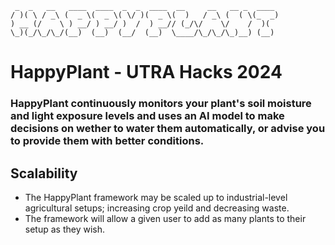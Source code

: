 ```
 _  _   __   ____  ____  _  _  ____  __     __   __ _  ____ 
/ )( \ / _\ (  _ \(  _ \( \/ )(  _ \(  )   / _\ (  ( \(_  _)
) __ (/    \ ) __/ ) __/ )  /  ) __// (_/\/    \/    /  )(  
\_)(_/\_/\_/(__)  (__)  (__/  (__)  \____/\_/\_/\_)__) (__) 

```
# HappyPlant - UTRA Hacks 2024
### HappyPlant continuously monitors your plant's soil moisture and light exposure levels and uses an AI model to make decisions on wether to water them automatically, or advise you to provide them with better conditions.

## Scalability
- The HappyPlant framework may be scaled up to industrial-level agricultural setups; increasing crop yeild and decreasing waste.
- The framework will allow a given user to add as many plants to their setup as they wish.
